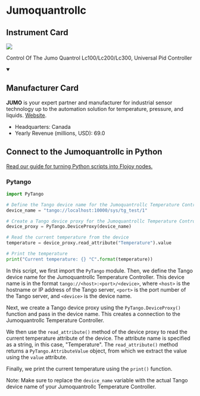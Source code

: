 
# Jumoquantrollc

## Instrument Card

<img src="https://v5.airtableusercontent.com/v1/19/19/1691539200000/EzqDIavTWLhdRCEigeDOrA/LVogj1MM2HswFTWgkcatD9GsU1Sp59J_YTFh82RgRiBVo720KpRp05UWp4YZyHEERXxuiYAVOp7UoCMCBq6AcGu92QpnBjHrLVC-bEDI3Qk/pcB9zJXAumzZS2q1flBArm7ecVgAbOIL5wmKVTYr2G8"/>
<p>Control Of The Jumo Quantrol Lc100/Lc200/Lc300, Universal Pid Controller</p>

<details open>
<summary><h2>Manufacturer Card</h2></summary>

**JUMO** is your expert partner and manufacturer for industrial sensor technology up to the automation solution for temperature, pressure, and liquids. <a href="https://jumo.ca/">Website</a>.

<ul>
  <li>Headquarters: Canada</li>
  <li>Yearly Revenue (millions, USD): 69.0</li>
</ul>
</details>

## Connect to the Jumoquantrollc in Python

[Read our guide for turning Python scripts into Flojoy nodes.](https://docs.flojoy.ai/custom-nodes/creating-custom-node/)


### Pytango


```python
import PyTango

# Define the Tango device name for the Jumoquantrollc Temperature Controller
device_name = "tango://localhost:10000/sys/tg_test/1"

# Create a Tango device proxy for the Jumoquantrollc Temperature Controller
device_proxy = PyTango.DeviceProxy(device_name)

# Read the current temperature from the device
temperature = device_proxy.read_attribute("Temperature").value

# Print the temperature
print("Current temperature: {} °C".format(temperature))
```

In this script, we first import the `PyTango` module. Then, we define the Tango device name for the Jumoquantrollc Temperature Controller. This device name is in the format `tango://<host>:<port>/<device>`, where `<host>` is the hostname or IP address of the Tango server, `<port>` is the port number of the Tango server, and `<device>` is the device name.

Next, we create a Tango device proxy using the `PyTango.DeviceProxy()` function and pass in the device name. This creates a connection to the Jumoquantrollc Temperature Controller.

We then use the `read_attribute()` method of the device proxy to read the current temperature attribute of the device. The attribute name is specified as a string, in this case, "Temperature". The `read_attribute()` method returns a `PyTango.AttributeValue` object, from which we extract the value using the `value` attribute.

Finally, we print the current temperature using the `print()` function.

Note: Make sure to replace the `device_name` variable with the actual Tango device name of your Jumoquantrollc Temperature Controller.

